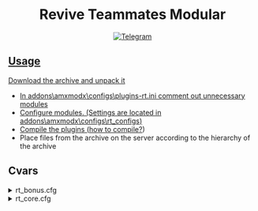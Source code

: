 <h1 align="center">Revive Teammates Modular</h1>
<p align="center">
  <a href="https://t.me/revive_teammates">
  <img src="https://img.shields.io/badge/discussions-on%20Telegram%20group-informational?style=flat-square&logo=googlechat" alt="Telegram">
</p>

## Usage

Download the archive and unpack it
- In addons\amxmodx\configs\plugins-rt.ini comment out unnecessary modules
- Configure modules. (Settings are located in addons\amxmodx\configs\rt_configs)
- Compile the plugins ([how to compile?](https://dev-cs.ru/threads/246/))
- Place files from the archive on the server according to the hierarchy of the archive

## Cvars

<details>
<summary>rt_bonus.cfg</summary>

| Cvar | Variables | Description |
|------|:---------:|------------:|
| rt_weapons | weapon_* | What weapons should be given to the player after resurrection(no more than 6)(otherwise standard from game.cfg) |
| rt_health | min 1.0 | The number of health of the resurrected player |
| rt_armor_type | 1/2 or 0 | 0 - do not issue armor, 1 - bulletproof vest, 2 - bulletproof vest with helmet |
| rt_armor | min 1 | Number of armor of the resurrected player |
| rt_frags | min 1 | Number of frags for resurrection |

</details>

<details>
<summary>rt_core.cfg</summary>

| Cvar | Variables | Description |
|------|:---------:|------------:|
| rt_revive_time | min 1.0 | Duration of the player's resurrection(in seconds) |
| rt_revive_antiflood | min 1.0 | Duration of anti-flood resurrection(in seconds) |

</details>

